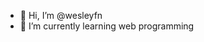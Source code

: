 - 👋 Hi, I’m @wesleyfn
- 🌱 I’m currently learning web programming

<!---
wesleyfn/wesleyfn is a ✨ special ✨ repository because its `README.md` (this file) appears on your GitHub profile.
You can click the Preview link to take a look at your changes.
--->
